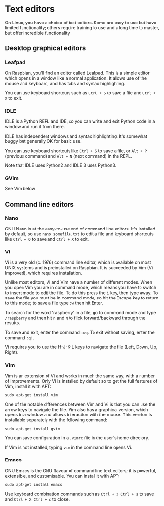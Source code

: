 # Text editors

On Linux, you have a choice of text editors. Some are easy to use but have limited functionality; others require training to use and a long time to master, but offer incredible functionality.

## Desktop graphical editors

### Leafpad

On Raspbian, you'll find an editor called Leafpad. This is a simple editor which opens in a window like a normal application. It allows use of the mouse and keyboard, and has tabs and syntax highlighting.

You can use keyboard shortcuts such as `Ctrl + S` to save a file and `Ctrl + X` to exit.

### IDLE

IDLE is a Python REPL and IDE, so you can write and edit Python code in a window and run it from there.

IDLE has independent windows and syntax highlighting. It's somewhat buggy but generally OK for basic use.

You can use keyboard shortcuts like `Ctrl + S` to save a file, or `Alt + P` (previous command) and `Alt + N` (next command) in the REPL.

Note that IDLE uses Python2 and IDLE 3 uses Python3.

### GVim

See Vim below

## Command line editors

### Nano

GNU Nano is at the easy-to-use end of command line editors. It's installed by default, so use `nano somefile.txt` to edit a file and keyboard shortcuts like `Ctrl + O` to save and `Ctrl + X` to exit.

### Vi

Vi is a very old (c. 1976) command line editor, which is available on most UNIX systems and is preinstalled on Raspbian. It is succeeded by Vim (Vi Improved), which requires installation.

Unlike most editors, Vi and Vim have a number of different modes. When you open Vim you are in command mode, which means you have to switch to insert mode to edit the file. To do this press the `i` key, then type away. To save the file you must be in command mode, so hit the Escape key to return to this mode; to save a file type `:w` then hit Enter.

To search for the word 'raspberry' in a file, go to command mode and type `/raspberry` and then hit `n` and `N` to flick forward/backward through the results.

To save and exit, enter the command `:wq`. To exit without saving, enter the command `:q!`.

Vi requires you to use the H-J-K-L keys to navigate the file (Left, Down, Up, Right).

### Vim

Vim is an extension of Vi and works in much the same way, with a number of improvements. Only Vi is installed by default so to get the full features of Vim, install it with APT:

```
sudo apt-get install vim
```

One of the notable differences between Vim and Vi is that you can use the arrow keys to navigate the file. Vim also has a graphical version, which opens in a window and allows interaction with the mouse. This version is installable separately with the following command:

```
sudo apt-get install gvim
```

You can save configuration in a `.vimrc` file in the user's home directory.

If Vim is not installed, typing `vim` in the command line opens Vi.

### Emacs

GNU Emacs is the GNU flavour of command line text editors; it is powerful, extensible, and customisable. You can install it with APT:

```
sudo apt-get install emacs
```

Use keyboard combination commands such as `Ctrl + x Ctrl + s` to save and `Ctrl + X Ctrl + c` to close.
